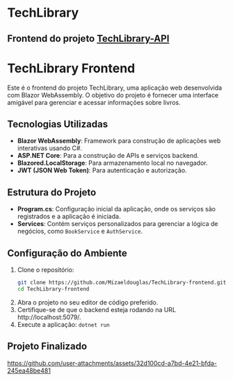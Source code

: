 
# TechLibrary

## Frontend do projeto [TechLibrary-API](https://github.com/Mizaeldouglas/TechLibrary-API)


# TechLibrary Frontend

Este é o frontend do projeto TechLibrary, uma aplicação web desenvolvida com Blazor WebAssembly. O objetivo do projeto é fornecer uma interface amigável para gerenciar e acessar informações sobre livros.

## Tecnologias Utilizadas

- **Blazor WebAssembly**: Framework para construção de aplicações web interativas usando C#.
- **ASP.NET Core**: Para a construção de APIs e serviços backend.
- **Blazored.LocalStorage**: Para armazenamento local no navegador.
- **JWT (JSON Web Token)**: Para autenticação e autorização.

## Estrutura do Projeto

- **Program.cs**: Configuração inicial da aplicação, onde os serviços são registrados e a aplicação é iniciada.
- **Services**: Contém serviços personalizados para gerenciar a lógica de negócios, como `BookService` e `AuthService`.

## Configuração do Ambiente

1. Clone o repositório:
   ```bash
   git clone https://github.com/Mizaeldouglas/TechLibrary-frontend.git
   cd TechLibrary-frontend
   ```
2. Abra o projeto no seu editor de código preferido.
3. Certifique-se de que o backend esteja rodando na URL http://localhost:5079/.
4. Execute a aplicação:
   ``` dotnet run ```

## Projeto Finalizado


https://github.com/user-attachments/assets/32d100cd-a7bd-4e21-bfda-245ea48be481

